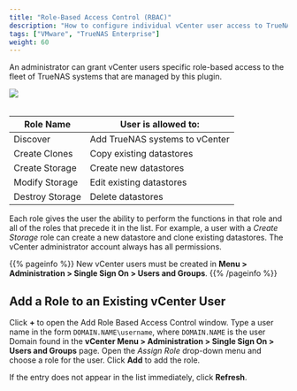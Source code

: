 ```yaml
---
title: "Role-Based Access Control (RBAC)"
description: "How to configure individual vCenter user access to TrueNAS hosts."
tags: ["VMware", "TrueNAS Enterprise"]
weight: 60
---
```


An administrator can grant vCenter users specific role-based access to the fleet of TrueNAS systems that are managed by this plugin.

<img src="/images/VCP-RBAC-Roles.png">
<br><br>

| Role Name       | User is allowed to:            |
|-----------------|--------------------------------|
| Discover        | Add TrueNAS systems to vCenter |
| Create Clones   | Copy existing datastores       |
| Create Storage  | Create new datastores          |
| Modify Storage  | Edit existing datastores       |
| Destroy Storage | Delete datastores              |

Each role gives the user the ability to perform the functions in that role and all of the roles that precede it in the list.
For example, a user with a *Create Storage* role can create a new datastore and clone existing datastores.
The vCenter administrator account always has all permissions.

{{% pageinfo %}}
New vCenter users must be created in **Menu > Administration > Single Sign On > Users and Groups**.
{{% /pageinfo %}}

## Add a Role to an Existing vCenter User

Click **+** to open the Add Role Based Access Control window.
Type a user name in the form `DOMAIN.NAME\username`, where `DOMAIN.NAME` is the user Domain found in the **vCenter Menu > Administration > Single Sign On > Users and Groups** page.
Open the *Assign Role* drop-down menu and choose a role for the user.
Click **Add** to add the role.

If the entry does not appear in the list immediately, click **Refresh**.
